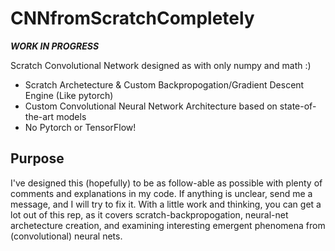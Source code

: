 # CNNfromScratchCompletely

***WORK IN PROGRESS***

Scratch Convolutional Network designed as with only numpy and math :)
- Scratch Archetecture & Custom Backpropogation/Gradient Descent Engine (Like pytorch)
- Custom Convolutional Neural Network Architecture based on state-of-the-art models
- No Pytorch or TensorFlow!
## Purpose
I've designed this (hopefully) to be as follow-able as possible with plenty of comments and explanations in my code. If anything is unclear, send me a message, and I will try to fix it. With a little work and thinking, you can get a lot out of this rep, as it covers scratch-backpropogation, neural-net archetecture creation, and examining interesting emergent phenomena from (convolutional) neural nets.
